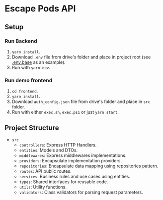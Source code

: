 # Escape Pods API

## Setup

### Run Backend

1. `yarn install`.
2. Download `.env` file from drive's folder and place in project root (see [.env.base](.env.base) as an example).
3. Run with `yarn dev`.

### Run demo frontend

1. `cd frontend`.
2. `yarn install`.
3. Download `auth_config.json` file from drive's folder and place in `src` folder.
4. Run with either `exec.sh`, `exec.ps1` or just `yarn start`.

## Project Structure

* `src`
  * `controllers`: Express HTTP Handlers.
  * `entities`: Models and DTOs.
  * `middlewares`: Express middlewares implementations.
  * `providers`: Encapsulate implementation providers.
  * `repositories`: Encapsulate data mapping using repositories pattern.
  * `routes`: API public routes.
  * `services`: Business rules and use cases using entities.
  * `types`: Shared interfaces for reusable code.
  * `utils`: Utility functions.
  * `validators`: Class validators for parsing request parameters.

